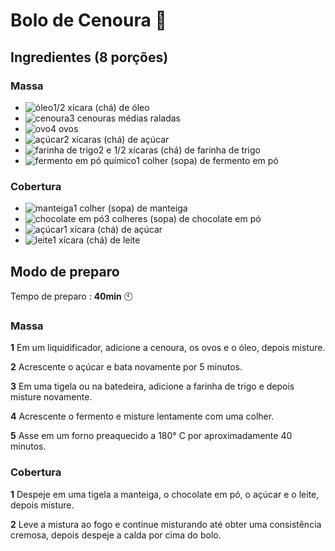 # Bolo de Cenoura :cake:



## Ingredientes (8 porções)

### Massa

- ![óleo](https://static.itdg.com.br/images/40-40/f4db02d8d665346062bc2fa7076f2d6b/oleo.jpg)1/2 xícara (chá) de óleo
- ![cenoura](https://static.itdg.com.br/images/40-40/16fa581d1f2c39987a8561933f15807d/cenoura.jpg)3 cenouras médias raladas
- ![ovo](https://static.itdg.com.br/images/40-40/94a20d33e2970191e1d4d1a48157f47b/ovo.jpg)4 ovos
- ![açúcar](https://static.itdg.com.br/images/40-40/1946f8f06c8a24ac1566cd9565c5811f/acucar.jpg)2 xícaras (chá) de açúcar
- ![farinha de trigo](https://static.itdg.com.br/images/40-40/fbdc17cf67d906d28aa2450f948fa6e6/farinha-de-trigo.jpg)2 e 1/2 xícaras (chá) de farinha de trigo
- ![fermento em pó químico](https://static.itdg.com.br/images/40-40/2495316fe15069259d1adf3f985c374b/fermento-em-po.jpg)1 colher (sopa) de fermento em pó

### Cobertura

- ![manteiga](https://static.itdg.com.br/images/40-40/5d6d504fa1f9508d26aaec6a806b38db/manteiga.jpg)1 colher (sopa) de manteiga
- ![chocolate em pó](https://static.itdg.com.br/images/40-40/5898b85841cdbd28d3ee4eed2dd77a20/chocolate-em-po.jpg)3 colheres (sopa) de chocolate em pó
- ![açúcar](https://static.itdg.com.br/images/40-40/1946f8f06c8a24ac1566cd9565c5811f/acucar.jpg)1 xícara (chá) de açúcar
- ![leite](https://static.itdg.com.br/images/40-40/2c484ffc860bbf21df138a04dd5f2c28/leite.jpg)1 xícara (chá) de leite

## Modo de preparo

Tempo de preparo : **40min** :clock10:

### Massa

**1** Em um liquidificador, adicione a cenoura, os ovos e o óleo, depois misture.

**2**  Acrescente o açúcar e bata novamente por 5 minutos.

**3**  Em uma tigela ou na batedeira, adicione a farinha de trigo e depois misture novamente.

**4**  Acrescente o fermento e misture lentamente com uma colher.

**5**  Asse em um forno preaquecido a 180° C por aproximadamente 40 minutos.

### Cobertura

**1** Despeje em uma tigela a manteiga, o chocolate em pó, o açúcar e o leite, depois misture.

**2** Leve a mistura ao fogo e continue misturando até obter uma consistência cremosa, depois despeje a calda por cima do bolo.